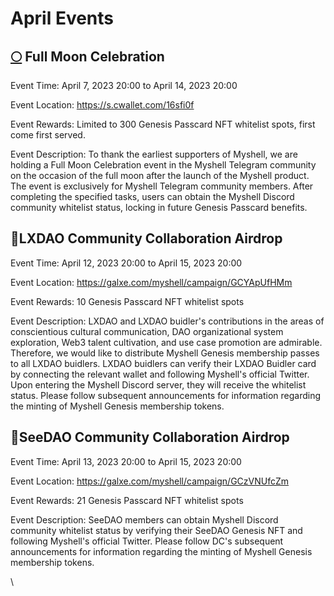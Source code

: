 # April Events

## [🌕](https://emojipedia.org/full-moon/) Full Moon Celebration

Event Time: April 7, 2023 20:00 to April 14, 2023 20:00

Event Location: https://s.cwallet.com/16sfi0f

Event Rewards: Limited to 300 Genesis Passcard NFT whitelist spots, first come first served.

Event Description: To thank the earliest supporters of Myshell, we are holding a Full Moon Celebration event in the Myshell Telegram community on the occasion of the full moon after the launch of the Myshell product. The event is exclusively for Myshell Telegram community members. After completing the specified tasks, users can obtain the Myshell Discord community whitelist status, locking in future Genesis Passcard benefits.

## 🤝LXDAO Community Collaboration Airdrop

Event Time: April 12, 2023 20:00 to April 15, 2023 20:00

Event Location: https://galxe.com/myshell/campaign/GCYApUfHMm

Event Rewards: 10 Genesis Passcard NFT whitelist spots

Event Description: LXDAO and LXDAO buidler's contributions in the areas of conscientious cultural communication, DAO organizational system exploration, Web3 talent cultivation, and use case promotion are admirable. Therefore, we would like to distribute Myshell Genesis membership passes to all LXDAO buidlers. LXDAO buidlers can verify their LXDAO Buidler card by connecting the relevant wallet and following Myshell's official Twitter. Upon entering the Myshell Discord server, they will receive the whitelist status. Please follow subsequent announcements for information regarding the minting of Myshell Genesis membership tokens.

## 🤝SeeDAO Community Collaboration Airdrop

Event Time: April 13, 2023 20:00 to April 15, 2023 20:00

Event Location: https://galxe.com/myshell/campaign/GCzVNUfcZm

Event Rewards: 21 Genesis Passcard NFT whitelist spots

Event Description: SeeDAO members can obtain Myshell Discord community whitelist status by verifying their SeeDAO Genesis NFT and following Myshell's official Twitter. Please follow DC's subsequent announcements for information regarding the minting of Myshell Genesis membership tokens.

\

